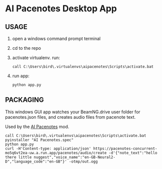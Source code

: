 AI Pacenotes Desktop App
===

USAGE
---

1. open a windows command prompt terminal
2. cd to the repo
3. activate virtualenv. run:

    ```
    call C:\Users\bird\.virtualenvs\aipacenotes\Scripts\activate.bat
    ```
4. run app:

    ```
    python app.py
    ```

PACKAGING
---

This windows GUI app watches your BeamNG.drive user folder for pacenotes.json files, and creates audio files from pacenote text.

Used by the [AI Pacenotes](https://www.beamng.com/resources/a-i-rally-pacenotes.27352/) mod.

```
call C:\Users\bird\.virtualenvs\aipacenotes\Scripts\activate.bat
pyinstaller "AI Pacenotes.spec"
python app.py
curl -H'Content-type: application/json' https://pacenotes-concurrent-mo5q6vt2ea-uw.a.run.app/pacenotes/audio/create -d'{"note_text":"hello there little nuggest","voice_name":"en-GB-Neural2-D","language_code":"en-GB"}' -otmp/out.ogg
```
